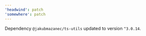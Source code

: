 ```yaml
---
'headwind': patch
'somewhere': patch
---
```

Dependency `@jakubmazanec/ts-utils` updated to version `^3.0.14`.
